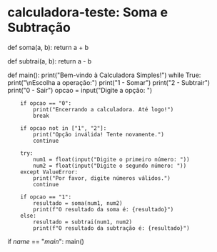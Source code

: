 # calculadora-teste: Soma e Subtração

def soma(a, b):
    return a + b

def subtrai(a, b):
    return a - b

def main():
    print("Bem-vindo à Calculadora Simples!")
    while True:
        print("\nEscolha a operação:")
        print("1 - Somar")
        print("2 - Subtrair")
        print("0 - Sair")
        opcao = input("Digite a opção: ")

        if opcao == "0":
            print("Encerrando a calculadora. Até logo!")
            break

        if opcao not in ["1", "2"]:
            print("Opção inválida! Tente novamente.")
            continue

        try:
            num1 = float(input("Digite o primeiro número: "))
            num2 = float(input("Digite o segundo número: "))
        except ValueError:
            print("Por favor, digite números válidos.")
            continue

        if opcao == "1":
            resultado = soma(num1, num2)
            print(f"O resultado da soma é: {resultado}")
        else:
            resultado = subtrai(num1, num2)
            print(f"O resultado da subtração é: {resultado}")

if _name_ == "_main_":
    main()
